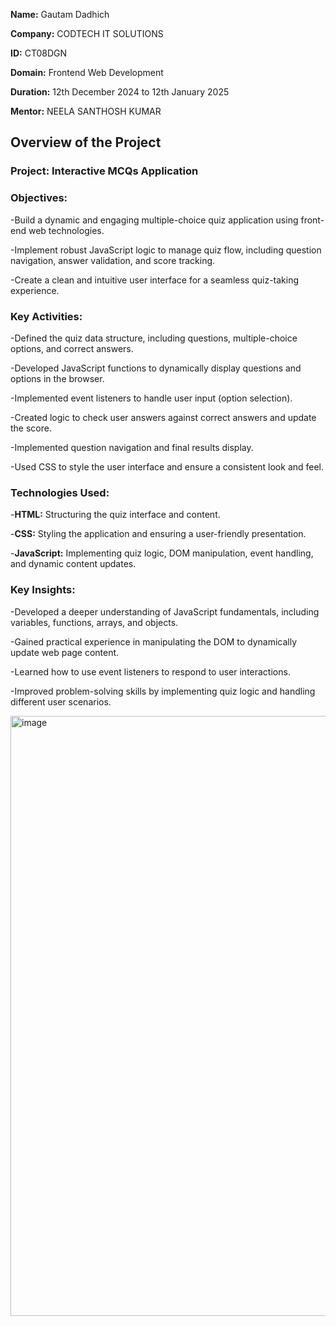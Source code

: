**Name:** Gautam Dadhich

**Company:** CODTECH IT SOLUTIONS

**ID:** CT08DGN

**Domain:** Frontend Web Development

**Duration:** 12th December 2024 to 12th January 2025

**Mentor:** NEELA SANTHOSH KUMAR


## Overview of the Project

### Project: Interactive MCQs Application

### Objectives:
-Build a dynamic and engaging multiple-choice quiz application using front-end web technologies.

-Implement robust JavaScript logic to manage quiz flow, including question navigation, answer validation, and score tracking.

-Create a clean and intuitive user interface for a seamless quiz-taking experience.


### Key Activities:
-Defined the quiz data structure, including questions, multiple-choice options, and correct answers.

-Developed JavaScript functions to dynamically display questions and options in the browser.

-Implemented event listeners to handle user input (option selection).

-Created logic to check user answers against correct answers and update the score.

-Implemented question navigation and final results display.

-Used CSS to style the user interface and ensure a consistent look and feel.


### Technologies Used:
-**HTML:** Structuring the quiz interface and content.

-**CSS:** Styling the application and ensuring a user-friendly presentation.

-**JavaScript:** Implementing quiz logic, DOM manipulation, event handling, and dynamic content updates.


### Key Insights:
-Developed a deeper understanding of JavaScript fundamentals, including variables, functions, arrays, and objects.

-Gained practical experience in manipulating the DOM to dynamically update web page content.

-Learned how to use event listeners to respond to user interactions.

-Improved problem-solving skills by implementing quiz logic and handling different user scenarios.


<img width="960" alt="image" src="https://github.com/user-attachments/assets/4f632550-14b8-4778-b75b-62deb4dbc9fa" />

